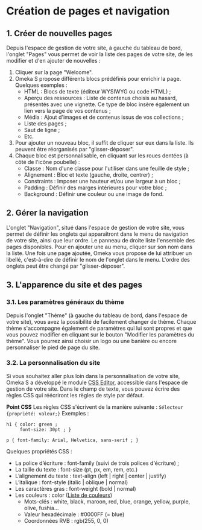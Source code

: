 # Création de pages et navigation

## 1. Créer de nouvelles pages

Depuis l'espace de gestion de votre site, à gauche du tableau de bord, l'onglet "Pages" vous permet de voir la liste des pages de votre site, de les modifier et d'en ajouter de nouvelles :

1. Cliquer sur la page "Welcome".
1. Omeka S propose différents blocs prédéfinis pour enrichir la page. Quelques exemples :
    - HTML : Blocs de texte (éditeur WYSIWYG ou code HTML) ;
    - Aperçu des ressources : Liste de contenus choisis au hasard, présentés avec une vignette. Ce type de bloc insère également un lien vers la page de vos contenus ;
    - Média : Ajout d'images et de contenus issus de vos collections ;
    - Liste des pages ;
    - Saut de ligne ;
    - Etc.
1. Pour ajouter un nouveau bloc, il suffit de cliquer sur eux dans la liste. Ils peuvent être réorganisés par "glisser-déposer".
1. Chaque bloc est personnalisable, en cliquant sur les roues dentées (à côté de l'icône poubelle) :
    - Classe : Nom d'une classe pour l'utiliser dans une feuille de style ;
    - Alignement : Bloc et texte (gauche, droite, centrer) ;
    - Constraints : Imposer une hauteur et/ou une largeur à un bloc ;
    - Padding : Définir des marges intérieures pour votre bloc ;
    - Background : Définir une couleur ou une image de fond.
    
## 2. Gérer la navigation

L'onglet "Navigation", situé dans l'espace de gestion de votre site, vous permet de définir les onglets qui apparaîtront dans le menu de navigation de votre site, ainsi que leur ordre. Le panneau de droite liste l'ensemble des pages disponibles. Pour en ajouter une au menu, cliquer sur son nom dans la liste. Une fois une page ajoutée, Omeka vous propose de lui attribuer un libellé, c'est-à-dire de définir le nom de l'onglet dans le menu. L'ordre des onglets peut être changé par "glisser-déposer".

## 3. L'apparence du site et des pages
### 3.1. Les paramètres généraux du thème
Depuis l'onglet "Thème" (à gauche du tableau de bord, dans l'espace de votre site), vous avez la possibilité de facilement changer de thème. Chaque thème s'accompagne également de paramètres qui lui sont propres et que vous pouvez modifier en cliquant sur le bouton "Modifier les paramètres du thème". Vous pourrez ainsi choisir un logo ou une banière ou encore personnaliser le pied de page du site.

### 3.2. La personnalisation du site
Si vous souhaitez aller plus loin dans la personnalisation de votre site, Omeka S a développé le module [CSS Editor](https://omeka.org/s/docs/user-manual/modules/csseditor/), accessible dans l'espace de gestion de votre site.
Dans le champ de texte, vous pouvez écrire des règles CSS qui réécriront les règles de style par défaut.

**Point CSS**
Les règles CSS s'écrivent de la manière suivante : ```Sélecteur {propriété: valeur;}```
Exemples :
```
h1 { color: green ;
     font-size: 30pt ; }

p { font-family: Arial, Helvetica, sans-serif ; }

```

Quelques propriétés CSS :

- La police d’écriture : font-family (suivi de trois polices d'écriture) ;
- La taille du texte : font-size (pt, px, em, rem, etc.)
- L’alignement du texte : text-align (left | right | center | justify)
- L’italique : font-style (italic | oblique | normal)
- Les caractères gras : font-weight (bold | normal)
- Les couleurs : color ([Liste de couleurs](https://www.w3schools.com/cssref/css_colors.php))
    - Mots-clés : white, black, maroon, red, blue, orange, yellow, purple, olive, fushia…
    - Valeur hexadécimale : #0000FF (= blue)
    - Coordonnées RVB : rgb(255, 0, 0) 

